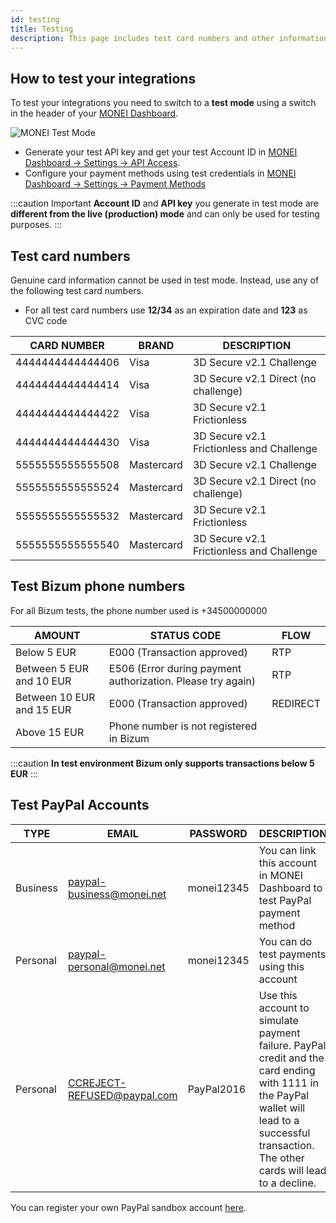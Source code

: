 ```yaml
---
id: testing
title: Testing
description: This page includes test card numbers and other information to make sure your integration works as planned.
---
```


## How to test your integrations

To test your integrations you need to switch to a **test mode** using a switch in the header of your [MONEI Dashboard](https://dashboard.monei.com).

![MONEI Test Mode](/img/test-mode.jpg)

- Generate your test API key and get your test Account ID in [MONEI Dashboard → Settings → API Access](https://dashboard.monei.com/settings/api).
- Configure your payment methods using test credentials in [MONEI Dashboard → Settings → Payment Methods](https://dashboard.monei.com/settings/payment-methods)

:::caution Important
**Account ID** and **API key** you generate in test mode are **different from the live (production) mode** and can only be used for testing purposes.
:::

## Test card numbers

Genuine card information cannot be used in test mode. Instead, use any of the following test card numbers.

- For all test card numbers use **12/34** as an expiration date and **123** as CVC code

| CARD NUMBER      | BRAND                      | DESCRIPTION                               |
| ---------------- | -------------------------- |-------------------------------------------|
| 4444444444444406 | Visa                       | 3D Secure v2.1 Challenge                  |
| 4444444444444414 | Visa                       | 3D Secure v2.1 Direct (no challenge)      |
| 4444444444444422 | Visa                       | 3D Secure v2.1 Frictionless               |
| 4444444444444430 | Visa                       | 3D Secure v2.1 Frictionless and Challenge |
| 5555555555555508 | Mastercard                 | 3D Secure v2.1 Challenge                  |
| 5555555555555524 | Mastercard                 | 3D Secure v2.1 Direct (no challenge)      |
| 5555555555555532 | Mastercard                 | 3D Secure v2.1 Frictionless               |
| 5555555555555540 | Mastercard                 | 3D Secure v2.1 Frictionless and Challenge |

## Test Bizum phone numbers

For all Bizum tests, the phone number used is +34500000000

| AMOUNT                    | STATUS CODE                                                 | FLOW     |
| ------------------------- | ----------------------------------------------------------- | -------- |
| Below 5 EUR               | E000 (Transaction approved)                                 | RTP      |
| Between 5 EUR and 10 EUR  | E506 (Error during payment authorization. Please try again) | RTP      |
| Between 10 EUR and 15 EUR | E000 (Transaction approved)                                 | REDIRECT |
| Above 15 EUR              | Phone number is not registered in Bizum                     |          |

:::caution
**In test environment Bizum only supports transactions below 5 EUR**
:::

## Test PayPal Accounts

| TYPE     | EMAIL                       | PASSWORD   | DESCRIPTION                                                                                                                                                                                   |
| -------- | --------------------------- | ---------- | --------------------------------------------------------------------------------------------------------------------------------------------------------------------------------------------- |
| Business | paypal-business@monei.net   | monei12345 | You can link this account in MONEI Dashboard to test PayPal payment method                                                                                                                    |
| Personal | paypal-personal@monei.net   | monei12345 | You can do test payments using this account                                                                                                                                                   |
| Personal | CCREJECT-REFUSED@paypal.com | PayPal2016 | Use this account to simulate payment failure. PayPal credit and the card ending with 1111 in the PayPal wallet will lead to a successful transaction. The other cards will lead to a decline. |

You can register your own PayPal sandbox account [here](https://sandbox.paypal.com/).
